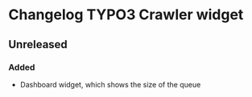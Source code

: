 # Changelog TYPO3 Crawler widget

## Unreleased

### Added 
* Dashboard widget, which shows the size of the queue
